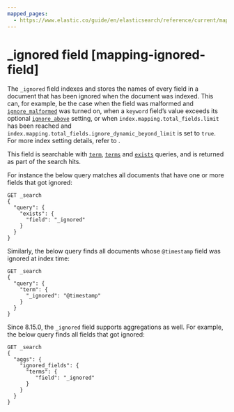 ```yaml
---
mapped_pages:
  - https://www.elastic.co/guide/en/elasticsearch/reference/current/mapping-ignored-field.html
---
```


# _ignored field [mapping-ignored-field]

The `_ignored` field indexes and stores the names of every field in a document that has been ignored when the document was indexed. This can, for example, be the case when the field was malformed and [`ignore_malformed`](/reference/elasticsearch/mapping-reference/ignore-malformed.md) was turned on, when a `keyword` field’s value exceeds its optional [`ignore_above`](/reference/elasticsearch/mapping-reference/ignore-above.md) setting, or when `index.mapping.total_fields.limit` has been reached and `index.mapping.total_fields.ignore_dynamic_beyond_limit` is set to `true`. For more index setting details, refer to [](/reference/elasticsearch/index-settings/mapping-limit.md).

This field is searchable with [`term`](/reference/query-languages/query-dsl-term-query.md), [`terms`](/reference/query-languages/query-dsl-terms-query.md) and [`exists`](/reference/query-languages/query-dsl-exists-query.md) queries, and is returned as part of the search hits.

For instance the below query matches all documents that have one or more fields that got ignored:

```console
GET _search
{
  "query": {
    "exists": {
      "field": "_ignored"
    }
  }
}
```

Similarly, the below query finds all documents whose `@timestamp` field was ignored at index time:

```console
GET _search
{
  "query": {
    "term": {
      "_ignored": "@timestamp"
    }
  }
}
```

Since 8.15.0, the `_ignored` field supports aggregations as well. For example, the below query finds all fields that got ignored:

```console
GET _search
{
  "aggs": {
    "ignored_fields": {
      "terms": {
         "field": "_ignored"
      }
    }
  }
}
```

